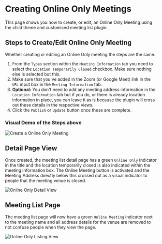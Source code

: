 # Creating Online Only Meetings

This page shows you how to create, or edit, an Online Only Meeting using the
child theme and customised meeting list plugin.

## Steps to Create/Edit Online Only Meeting

Whether creating or editing an Online Only meeting the steps are the same.

1. From the `Types` section within the `Meeting Information` tab you need to
   select the `Location Temporarily Closed` checkbox. Make sure nothing else
   is selected but this.
2. Make sure that you've added in the Zoom (or Google Meet) link in the
   `URL` input box in the `Meeting Information` tab.
3. **Optional:** You don't need to add any meeting address information in
   the `Location Information` tab but if you do, or there is already
   location information in place, you can leave it as is because the plugin
   will cross out these details in the respective views.
4. Click the `Publish` or `Update` button once these are complete.

### Visual Demo of the Steps above

![][creating]

## Detail Page View

Once created, the meeting list detail page has a green `Online Only`
indicator in the title and the location temporarily closed is also indicated
within the meeting information box. The Online Meeting button is activated
and the Meeting Address directly below this crossed out as a visual
indicator to people that the meeting venue is closed.

![][detail]

## Meeting List Page

The meeting list page will now have a green `Online Meeting` indicator next
to the meeting name and all address details for the venue are removed to not
confuse people when they view the page.

![][listing]


[creating]: /docs/images/online-only-creating.gif "Create a Online Only Meeting"
[listing]: /docs/images/online-only-listing.png "Online Only Listing View"
[detail]: /docs/images/online-only-detail.png "Online Only Detail View"
